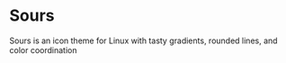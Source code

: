 # Sours
Sours is an icon theme for Linux with tasty gradients, rounded lines, and color coordination
